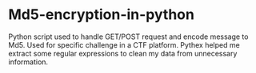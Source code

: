 # Md5-encryption-in-python

Python script used to handle GET/POST request and encode message to Md5.
Used for specific challenge in a CTF platform.
Pythex helped me extract some regular expressions to clean my data from unnecessary information.

